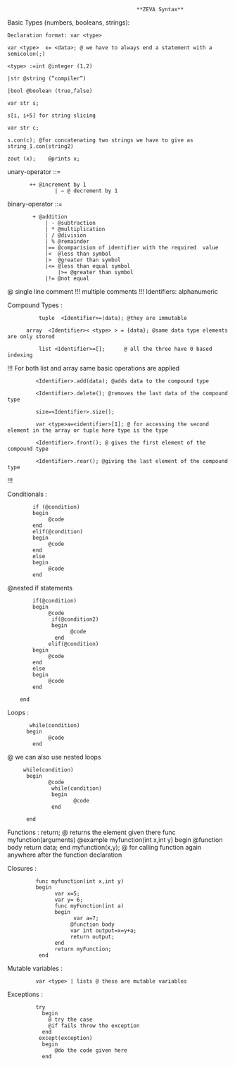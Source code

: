         				                	 **ZEVA Syntax**

Basic Types (numbers, booleans, strings):    

	Declaration format: var <type> 
	
	var <type>  x= <data>; @ we have to always end a statement with a semicolon(;)
	
	<type> :=int @integer (1,2)
	
	|str @string (“compiler”)
	
	|bool @boolean (true,false)
	
	var str s;
	
	s[i, i+5] for string slicing 
	
	var str c;

	s.con(c); @for concatenating two strings we have to give as string_1.con(string2)

	zout (x);	 @prints x;

unary-operator ::= 

		   ++ @increment by 1
                   | — @ decrement by 1

binary-operator ::= 	
			
   			+ @addition
		        | - @subtraction	  
		        | * @multiplication
		        | / @division
		        | % @remainder
		        |== @comparision of identifier with the required  value
		        |<  @less than symbol
		        |>  @greater than symbol
		        |<= @less than equal symbol
	                |>= @greater than symbol
		        |!= @not equal

@ single line comment 
!!! multiple comments !!!
Identifiers: alphanumeric
             
Compound Types :

              tuple  <Identifier>=(data); @they are immutable
		
  	      array  <Identifier>< <type> > = {data}; @same data type elements are only stored
	 
              list <Identifier>=[];      @ all the three have 0 based indexing
!!!
             For both list and array same basic operations are applied
	     
             <Identifier>.add(data); @adds data to the compound type
	     
             <Identifier>.delete(); @removes the last data of the compound type
	     
             size=<Identifier>.size();
	     
             var <type>a=<identifier>[1]; @ for accessing the second element in the array or tuple here type is the type
	     
             <Identifier>.front(); @ gives the first element of the compound type
	     
             <Identifier>.rear(); @giving the last element of the compound type
	     
!!!
          
Conditionals :

            if (@condition)
            begin
                 @code
            end
            elif(@condition)
            begin
                 @code
            end
            else
            begin
                 @code
            end
	    
@nested if statements

            if(@condition) 
            begin
                 @code 
                  if(@condition2)
                  begin
                        @code
                   end
                 elif(@condition)
            begin
                 @code
            end
            else
            begin
                 @code
            end

        end

Loops : 

           while(condition)
          begin
                 @code
            end
	    
  @ we can also use nested loops
  
         while(condition)
          begin
                 @code
                  while(condition)
                  begin
                         @code
                  end

          end
	  

	     
Functions : 
           return; @ returns the element given there
           func myfunction(arguments) @example myfunction(int x,int y)
           begin
                 @function body
             return data;
            end
            myfunction(x,y); @ for calling function again anywhere after the function declaration


Closures : 

             func myfunction(int x,int y)
             begin 
                   var x=5;
                   var y= 6;
                   func myFunction(int a)
                   begin
                         var a=7;
                        @function body
                        var int output=x=y+a;
                        return output;
                   end
                   return myFunction;
              end
	      
Mutable variables : 

             var <type> | lists @ these are mutable variables
	     
Exceptions : 

             try
               begin
                 @ try the case 
                 @if fails throw the exception
               end
              except(exception)
               begin
                   @do the code given here
               end
             


